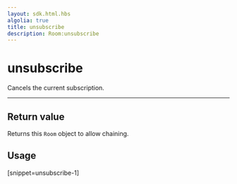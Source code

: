 ```yaml
---
layout: sdk.html.hbs
algolia: true
title: unsubscribe
description: Room:unsubscribe
---
```

  

# unsubscribe
Cancels the current subscription.

---

## Return value

Returns this `Room` object to allow chaining.

## Usage

[snippet=unsubscribe-1]
